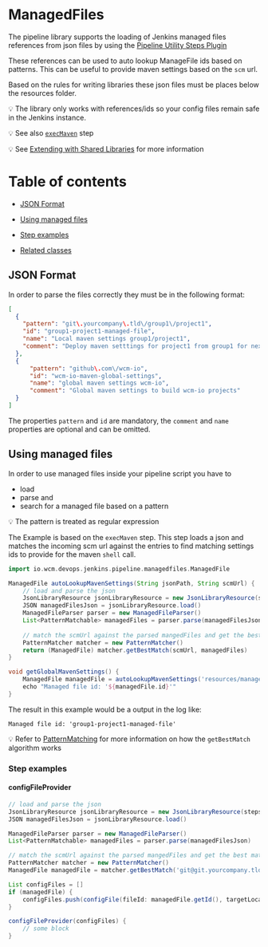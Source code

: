# ManagedFiles

The pipeline library supports the loading of Jenkins managed files
references from json files by using the [Pipeline Utility Steps Plugin](https://wiki.jenkins-ci.org/display/JENKINS/Pipeline+Utility+Steps+Plugin)

These references can be used to auto lookup ManageFile ids based on
patterns. This can be useful to provide maven settings based on the `scm` url.

Based on the rules for writing libraries these json files must be places
below the resources folder.

:bulb: The library only works with references/ids so your config files
remain safe in the Jenkins instance.

:bulb: See also [`execMaven`](../vars/execMaven.md) step

:bulb: See
[Extending with Shared Libraries](https://jenkins.io/doc/book/pipeline/shared-libraries/)
for more information

# Table of contents
* [JSON Format](#json-format)
* [Using managed files](#using-managed-files)
* [Step examples](#step-examples)

* [Related classes](credentials.md#related-classes)

## JSON Format

In order to parse the files correctly they must be in the following format:

```json
[
  {
    "pattern": "git\.yourcompany\.tld\/group1\/project1",
    "id": "group1-project1-managed-file",
    "name": "Local maven settings group1/project1",
    "comment": "Deploy maven setttings for project1 from group1 for nexus.yourcompany.tld"
  },
  {
      "pattern": "github\.com\/wcm-io",
      "id": "wcm-io-maven-global-settings",
      "name": "global maven settings wcm-io",
      "comment": "Global maven settings to build wcm-io projects"
  }
]
```

The properties `pattern` and `id` are mandatory, the `comment` and `name` properties
are optional and can be omitted.

## Using managed files

In order to use managed files inside your pipeline script you have to
* load
* parse and
* search for a managed file based on a pattern

:bulb: The pattern is treated as regular expression

The Example is based on the `execMaven` step.
This step loads a json and matches the incoming scm url against the entries to find matching settings ids to provide for the maven `shell` call.

```groovy
import io.wcm.devops.jenkins.pipeline.managedfiles.ManagedFile 

ManagedFile autoLookupMavenSettings(String jsonPath, String scmUrl) {
    // load and parse the json
    JsonLibraryResource jsonLibraryResource = new JsonLibraryResource(steps, jsonPath)
    JSON managedFilesJson = jsonLibraryResource.load()
    ManagedFileParser parser = new ManagedFileParser()
    List<PatternMatchable> managedFiles = parser.parse(managedFilesJson)
    
    // match the scmUrl against the parsed mangedFiles and get the best match
    PatternMatcher matcher = new PatternMatcher()
    return (ManagedFile) matcher.getBestMatch(scmUrl, managedFiles)
}

void getGlobalMavenSettings() {
    ManagedFile managedFile = autoLookupMavenSettings('resources/managedfiles/maven/global-settings.json', 'git@git.yourcompany.tld:group1/project1')
    echo "Managed file id: '${managedFile.id}'" 
}
```
The result in this example would be a output in the log like:

    Managed file id: 'group1-project1-managed-file'

:bulb: Refer to [PatternMatching](https://github.com/wcm-io-devops/jenkins-pipeline-library/blob/master/docs/pattern-matching.md) for more
information on how the `getBestMatch` algorithm works

### Step examples

#### configFileProvider
```groovy
// load and parse the json
JsonLibraryResource jsonLibraryResource = new JsonLibraryResource(steps, 'resources/path/to/config.json')
JSON managedFilesJson = jsonLibraryResource.load()

ManagedFileParser parser = new ManagedFileParser()
List<PatternMatchable> managedFiles = parser.parse(managedFilesJson)

// match the scmUrl against the parsed mangedFiles and get the best match
PatternMatcher matcher = new PatternMatcher()
ManagedFile managedFile = matcher.getBestMatch('git@git.yourcompany.tld:group1/project1', managedFiles)

List configFiles = []
if (managedFile) {
    configFiles.push(configFile(fileId: managedFile.getId(), targetLocation: "", variable: 'MY_VARIABLE'))
}

configFileProvider(configFiles) {
    // some block
}
```
